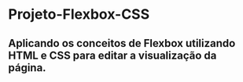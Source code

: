 # Projeto-Flexbox-CSS
## Aplicando os conceitos de Flexbox utilizando HTML e CSS para editar a visualização da página.
